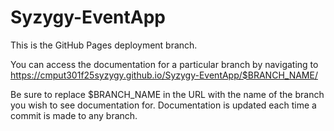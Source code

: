 # Syzygy-EventApp

This is the GitHub Pages deployment branch.

You can access the documentation for a particular branch by navigating to https://cmput301f25syzygy.github.io/Syzygy-EventApp/$BRANCH_NAME/

Be sure to replace $BRANCH_NAME in the URL with the name of the branch you wish to see documentation for. Documentation is updated each time a commit is made to any branch.
